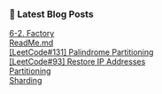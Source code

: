 

### 📕 Latest Blog Posts   

<a href ="https://gilbert9172.tistory.com/137"> 6-2. Factory </a> <br><a href ="https://gilbert9172.tistory.com/136"> ReadMe.md </a> <br><a href ="https://gilbert9172.tistory.com/135"> [LeetCode#131] Palindrome Partitioning </a> <br><a href ="https://gilbert9172.tistory.com/134"> [LeetCode#93] Restore IP Addresses </a> <br><a href ="https://gilbert9172.tistory.com/133"> Partitioning </a> <br><a href ="https://gilbert9172.tistory.com/132"> Sharding </a> <br>